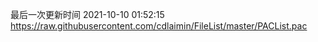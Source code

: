 最后一次更新时间 2021-10-10 01:52:15
https://raw.githubusercontent.com/cdlaimin/FileList/master/PACList.pac


